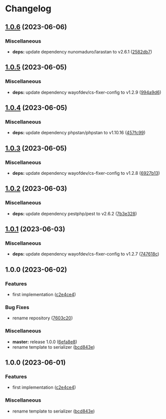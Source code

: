 # Changelog

## [1.0.6](https://github.com/wayofdev/laravel-jms-serializer/compare/v1.0.5...v1.0.6) (2023-06-06)


### Miscellaneous

* **deps:** update dependency nunomaduro/larastan to v2.6.1 ([2582db7](https://github.com/wayofdev/laravel-jms-serializer/commit/2582db7be3073fe0e3dc0e1a448f57c83520c251))

## [1.0.5](https://github.com/wayofdev/laravel-jms-serializer/compare/v1.0.4...v1.0.5) (2023-06-05)


### Miscellaneous

* **deps:** update dependency wayofdev/cs-fixer-config to v1.2.9 ([994a9d6](https://github.com/wayofdev/laravel-jms-serializer/commit/994a9d6e850b6f6a4b85962fa0b170f829498659))

## [1.0.4](https://github.com/wayofdev/laravel-jms-serializer/compare/v1.0.3...v1.0.4) (2023-06-05)


### Miscellaneous

* **deps:** update dependency phpstan/phpstan to v1.10.16 ([457fc99](https://github.com/wayofdev/laravel-jms-serializer/commit/457fc99285e670beea317817cdd670e421b87940))

## [1.0.3](https://github.com/wayofdev/laravel-jms-serializer/compare/v1.0.2...v1.0.3) (2023-06-05)


### Miscellaneous

* **deps:** update dependency wayofdev/cs-fixer-config to v1.2.8 ([6927b13](https://github.com/wayofdev/laravel-jms-serializer/commit/6927b13e219b9e7840bd85517c5b9616c2e37263))

## [1.0.2](https://github.com/wayofdev/laravel-jms-serializer/compare/v1.0.1...v1.0.2) (2023-06-03)


### Miscellaneous

* **deps:** update dependency pestphp/pest to v2.6.2 ([7b3e328](https://github.com/wayofdev/laravel-jms-serializer/commit/7b3e3281c7936c19f62a46185025f077cddd9196))

## [1.0.1](https://github.com/wayofdev/laravel-jms-serializer/compare/v1.0.0...v1.0.1) (2023-06-03)


### Miscellaneous

* **deps:** update dependency wayofdev/cs-fixer-config to v1.2.7 ([747618c](https://github.com/wayofdev/laravel-jms-serializer/commit/747618c3186576f44467f7627166f6cc055bc7cf))

## 1.0.0 (2023-06-02)


### Features

* first implementation ([c2e4ce4](https://github.com/wayofdev/laravel-jms-serializer/commit/c2e4ce434481cd307ef22bbed7d068a23f86d8ae))


### Bug Fixes

* rename repository ([7603c20](https://github.com/wayofdev/laravel-jms-serializer/commit/7603c2066ffe8386da6da487ca440ad2ccde01dc))


### Miscellaneous

* **master:** release 1.0.0 ([6efa8e8](https://github.com/wayofdev/laravel-jms-serializer/commit/6efa8e8758edad86c19db2b323cbb0696e91824d))
* rename template to serializer ([bcd843e](https://github.com/wayofdev/laravel-jms-serializer/commit/bcd843e6fed4b63e454f575f151d78b52cc03017))

## 1.0.0 (2023-06-01)


### Features

* first implementation ([c2e4ce4](https://github.com/wayofdev/laravel-jms-serializer/commit/c2e4ce434481cd307ef22bbed7d068a23f86d8ae))


### Miscellaneous

* rename template to serializer ([bcd843e](https://github.com/wayofdev/laravel-jms-serializer/commit/bcd843e6fed4b63e454f575f151d78b52cc03017))
